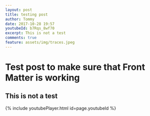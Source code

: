 ```yaml
---
layout: post
title: testing post
author: Tommy
date: 2017-10-28 19:57
youtubeId: b7Rqs_8wf70
excerpt: This is not a test
comments: true
feature: assets/img/traces.jpeg
---
```

# Test post to make sure that Front Matter is working

## This is not a test

{% include youtubePlayer.html id=page.youtubeId %}

